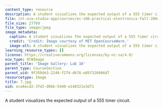 ```yaml
---
content_type: resource
description: A student visualizes the expected output of a 555 timer circuit.
file: /ol-ocw-studio-app/courses/ec-s06-practical-electronics-fall-2004/ece6ecd23fd2d66b5449e148321e3d71_7.jpg
file_size: 27769
file_type: image/jpeg
image_metadata:
  caption: A student visualizes the expected output of a 555 timer circuit.
  credit: 'Credit: Image courtesy of MIT OpenCourseWare.'
  image-alt: A student visualizes the expected output of a 555 timer circuit.
learning_resource_types: []
license: https://creativecommons.org/licenses/by-nc-sa/4.0/
ocw_type: OCWImage
parent_title: 'Image Gallery: Lab 10'
parent_type: CourseSection
parent_uid: 9f359de3-2240-f274-db76-e85f310466d7
resourcetype: Image
title: 7.jpg
uid: ece6ecd2-3fd2-d66b-5449-e148321e3d71
---
```

A student visualizes the expected output of a 555 timer circuit.